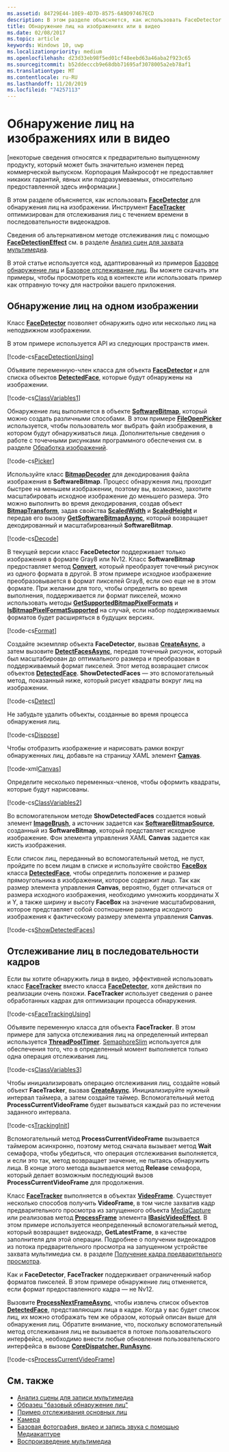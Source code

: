 ```yaml
---
ms.assetid: 84729E44-10E9-4D7D-8575-6A9D97467ECD
description: В этом разделе объясняется, как использовать FaceDetector для обнаружения лиц на изображении. Инструмент FaceTracker оптимизирован для отслеживания лиц с течением времени в последовательности видеокадров.
title: Обнаружение лиц на изображениях или в видео
ms.date: 02/08/2017
ms.topic: article
keywords: Windows 10, uwp
ms.localizationpriority: medium
ms.openlocfilehash: d23d33eb98f5ed01cf48eebd63a46aba2f923c65
ms.sourcegitcommit: b52ddecccb9e68dbb71695af3078005a2eb78af1
ms.translationtype: MT
ms.contentlocale: ru-RU
ms.lasthandoff: 11/20/2019
ms.locfileid: "74257113"
---
```

# <a name="detect-faces-in-images-or-videos"></a>Обнаружение лиц на изображениях или в видео



\[некоторые сведения относятся к предварительно выпущенному продукту, который может быть значительно изменен перед коммерческой выпуском. Корпорация Майкрософт не предоставляет никаких гарантий, явных или подразумеваемых, относительно предоставленной здесь информации.\]

В этом разделе объясняется, как использовать [**FaceDetector**](https://docs.microsoft.com/uwp/api/Windows.Media.FaceAnalysis.FaceDetector) для обнаружения лиц на изображении. Инструмент [**FaceTracker**](https://docs.microsoft.com/uwp/api/Windows.Media.FaceAnalysis.FaceTracker) оптимизирован для отслеживания лиц с течением времени в последовательности видеокадров.

Сведения об альтернативном методе отслеживания лиц с помощью [**FaceDetectionEffect**](https://docs.microsoft.com/uwp/api/Windows.Media.Core.FaceDetectionEffect) см. в разделе [Анализ сцен для захвата мультимедиа](scene-analysis-for-media-capture.md).

В этой статье используется код, адаптированный из примеров [Базовое обнаружение лиц](https://github.com/Microsoft/Windows-universal-samples/tree/master/Samples/BasicFaceDetection) и [Базовое отслеживание лиц](https://github.com/Microsoft/Windows-universal-samples/tree/master/Samples/BasicFaceTracking). Вы можете скачать эти примеры, чтобы просмотреть код в контексте или использовать пример как отправную точку для настройки вашего приложения.

## <a name="detect-faces-in-a-single-image"></a>Обнаружение лиц на одном изображении

Класс [**FaceDetector**](https://docs.microsoft.com/uwp/api/Windows.Media.FaceAnalysis.FaceDetector) позволяет обнаружить одно или несколько лиц на неподвижном изображении.

В этом примере используется API из следующих пространств имен.

[!code-cs[FaceDetectionUsing](./code/FaceDetection_Win10/cs/MainPage.xaml.cs#SnippetFaceDetectionUsing)]

Объявите переменную-член класса для объекта [**FaceDetector**](https://docs.microsoft.com/uwp/api/Windows.Media.FaceAnalysis.FaceDetector) и для списка объектов [**DetectedFace**](https://docs.microsoft.com/uwp/api/Windows.Media.FaceAnalysis.DetectedFace), которые будут обнаружены на изображении.

[!code-cs[ClassVariables1](./code/FaceDetection_Win10/cs/MainPage.xaml.cs#SnippetClassVariables1)]

Обнаружение лиц выполняется в объекте [**SoftwareBitmap**](https://docs.microsoft.com/uwp/api/Windows.Graphics.Imaging.SoftwareBitmap), который можно создать различными способами. В этом примере [**FileOpenPicker**](https://docs.microsoft.com/uwp/api/Windows.Storage.Pickers.FileOpenPicker) используется, чтобы пользователь мог выбрать файл изображения, в котором будут обнаруживаться лица. Дополнительные сведения о работе с точечными рисунками программного обеспечения см. в разделе [Обработка изображений](imaging.md).

[!code-cs[Picker](./code/FaceDetection_Win10/cs/MainPage.xaml.cs#SnippetPicker)]

Используйте класс [**BitmapDecoder**](https://docs.microsoft.com/uwp/api/Windows.Graphics.Imaging.BitmapDecoder) для декодирования файла изображения в **SoftwareBitmap**. Процесс обнаружения лиц проходит быстрее на меньшем изображении, поэтому вы, возможно, захотите масштабировать исходное изображение до меньшего размера. Это можно выполнить во время декодирования, создав объект [**BitmapTransform**](https://docs.microsoft.com/uwp/api/Windows.Graphics.Imaging.BitmapTransform), задав свойства [**ScaledWidth**](https://docs.microsoft.com/uwp/api/windows.graphics.imaging.bitmaptransform.scaledwidth) и [**ScaledHeight**](https://docs.microsoft.com/uwp/api/windows.graphics.imaging.bitmaptransform.scaledheight) и передав его вызову [**GetSoftwareBitmapAsync**](https://docs.microsoft.com/uwp/api/windows.graphics.imaging.bitmapdecoder.getsoftwarebitmapasync), который возвращает декодированный и масштабированный **SoftwareBitmap**.

[!code-cs[Decode](./code/FaceDetection_Win10/cs/MainPage.xaml.cs#SnippetDecode)]

В текущей версии класс **FaceDetector** поддерживает только изображения в формате Gray8 или Nv12. Класс **SoftwareBitmap** предоставляет метод [**Convert**](/uwp/api/windows.graphics.imaging.softwarebitmap.convert), который преобразует точечный рисунок из одного формата в другой. В этом примере исходное изображение преобразовывается в формат пикселей Gray8, если оно еще не в этом формате. При желании для того, чтобы определить во время выполнения, поддерживается ли формат пикселей, можно использовать методы [**GetSupportedBitmapPixelFormats**](https://docs.microsoft.com/uwp/api/windows.media.faceanalysis.facedetector.getsupportedbitmappixelformats) и [**IsBitmapPixelFormatSupported**](https://docs.microsoft.com/uwp/api/windows.media.faceanalysis.facedetector.isbitmappixelformatsupported) на случай, если набор поддерживаемых форматов будет расширяться в будущих версиях.

[!code-cs[Format](./code/FaceDetection_Win10/cs/MainPage.xaml.cs#SnippetFormat)]

Создайте экземпляр объекта **FaceDetector**, вызвав [**CreateAsync**](https://docs.microsoft.com/uwp/api/windows.media.faceanalysis.facedetector.createasync), а затем вызовите [**DetectFacesAsync**](https://docs.microsoft.com/uwp/api/windows.media.faceanalysis.facedetector.detectfacesasync), передав точечный рисунок, который был масштабирован до оптимального размера и преобразован в поддерживаемый формат пикселей. Этот метод возвращает список объектов [**DetectedFace**](https://docs.microsoft.com/uwp/api/Windows.Media.FaceAnalysis.DetectedFace). **ShowDetectedFaces** — это вспомогательный метод, показанный ниже, который рисует квадраты вокруг лиц на изображении.

[!code-cs[Detect](./code/FaceDetection_Win10/cs/MainPage.xaml.cs#SnippetDetect)]

Не забудьте удалить объекты, созданные во время процесса обнаружения лиц.

[!code-cs[Dispose](./code/FaceDetection_Win10/cs/MainPage.xaml.cs#SnippetDispose)]

Чтобы отобразить изображение и нарисовать рамки вокруг обнаруженных лиц, добавьте на страницу XAML элемент [**Canvas**](https://docs.microsoft.com/uwp/api/Windows.UI.Xaml.Controls.Canvas).

[!code-xml[Canvas](./code/FaceDetection_Win10/cs/MainPage.xaml#SnippetCanvas)]

Определите несколько переменных-членов, чтобы оформить квадраты, которые будут нарисованы.

[!code-cs[ClassVariables2](./code/FaceDetection_Win10/cs/MainPage.xaml.cs#SnippetClassVariables2)]

Во вспомогательном методе **ShowDetectedFaces** создается новый элемент [**ImageBrush**](https://docs.microsoft.com/uwp/api/Windows.UI.Xaml.Media.ImageBrush), а источник задается как [**SoftwareBitmapSource**](https://docs.microsoft.com/uwp/api/Windows.UI.Xaml.Media.Imaging.SoftwareBitmapSource), созданный из **SoftwareBitmap**, который представляет исходное изображение. Фон элемента управления XAML **Canvas** задается как кисть изображения.

Если список лиц, переданный во вспомогательный метод, не пуст, пройдите по всем лицам в списке и используйте свойство [**FaceBox**](https://docs.microsoft.com/uwp/api/windows.media.faceanalysis.detectedface.facebox) класса [**DetectedFace**](https://docs.microsoft.com/uwp/api/Windows.Media.FaceAnalysis.DetectedFace), чтобы определить положение и размер прямоугольника в изображении, которое содержит лицо. Так как размер элемента управления **Canvas**, вероятно, будет отличаться от размера исходного изображения, необходимо умножить координаты X и Y, а также ширину и высоту **FaceBox** на значение масштабирования, которое представляет собой соотношение размера исходного изображения к фактическому размеру элемента управления **Canvas**.

[!code-cs[ShowDetectedFaces](./code/FaceDetection_Win10/cs/MainPage.xaml.cs#SnippetShowDetectedFaces)]

## <a name="track-faces-in-a-sequence-of-frames"></a>Отслеживание лиц в последовательности кадров

Если вы хотите обнаружить лица в видео, эффективней использовать класс [**FaceTracker**](https://docs.microsoft.com/uwp/api/Windows.Media.FaceAnalysis.FaceTracker) вместо класса [**FaceDetector**](https://docs.microsoft.com/uwp/api/Windows.Media.FaceAnalysis.FaceDetector), хотя действия по реализации очень похожи. **FaceTracker** использует сведения о ранее обработанных кадрах для оптимизации процесса обнаружения.

[!code-cs[FaceTrackingUsing](./code/FaceDetection_Win10/cs/MainPage.xaml.cs#SnippetFaceTrackingUsing)]

Объявите переменную класса для объекта **FaceTracker**. В этом примере для запуска отслеживания лиц на определенный интервал используется [**ThreadPoolTimer**](https://docs.microsoft.com/uwp/api/Windows.System.Threading.ThreadPoolTimer). [SemaphoreSlim](https://docs.microsoft.com/dotnet/api/system.threading.semaphoreslim) используется для обеспечения того, что в определенный момент выполняется только одна операция отслеживания лиц.

[!code-cs[ClassVariables3](./code/FaceDetection_Win10/cs/MainPage.xaml.cs#SnippetClassVariables3)]

Чтобы инициализировать операцию отслеживания лиц, создайте новый объект **FaceTracker**, вызвав [**CreateAsync**](https://docs.microsoft.com/uwp/api/windows.media.faceanalysis.facetracker.createasync). Инициализируйте нужный интервал таймера, а затем создайте таймер. Вспомогательный метод **ProcessCurrentVideoFrame** будет вызываться каждый раз по истечении заданного интервала.

[!code-cs[TrackingInit](./code/FaceDetection_Win10/cs/MainPage.xaml.cs#SnippetTrackingInit)]

Вспомогательный метод **ProcessCurrentVideoFrame** вызывается таймером асинхронно, поэтому метод сначала вызывает метод **Wait** семафора, чтобы убедиться, что операция отслеживания выполняется, и если это так, метод возвращает значение, не пытаясь обнаружить лица. В конце этого метода вызывается метод **Release** семафора, который делает возможным последующий вызов **ProcessCurrentVideoFrame** для продолжения.

Класс [**FaceTracker**](https://docs.microsoft.com/uwp/api/Windows.Media.FaceAnalysis.FaceTracker) выполняется в объектах [**VideoFrame**](https://docs.microsoft.com/uwp/api/Windows.Media.VideoFrame). Существует несколько способов получить **VideoFrame**, в том числе захватив кадр предварительного просмотра из запущенного объекта [MediaCapture](capture-photos-and-video-with-mediacapture.md) или реализовав метод [**ProcessFrame**](https://docs.microsoft.com/uwp/api/windows.media.effects.ibasicaudioeffect.processframe) элемента [**IBasicVideoEffect**](https://docs.microsoft.com/uwp/api/Windows.Media.Effects.IBasicVideoEffect). В этом примере используется неопределенный вспомогательный метод, который возвращает видеокадр, **GetLatestFrame**, в качестве заполнителя для этой операции. Подробнее о получении видеокадров из потока предварительного просмотра на запущенном устройстве захвата мультимедиа см. в разделе [Получение кадра предварительного просмотра](get-a-preview-frame.md).

Как и **FaceDetector**, **FaceTracker** поддерживает ограниченный набор форматов пикселей. В этом примере обнаружение лиц отменяется, если формат предоставленного кадра — не Nv12.

Вызовите [**ProcessNextFrameAsync**](https://docs.microsoft.com/uwp/api/windows.media.faceanalysis.facetracker.processnextframeasync), чтобы извлечь список объектов [**DetectedFace**](https://docs.microsoft.com/uwp/api/Windows.Media.FaceAnalysis.DetectedFace), представляющих лица в кадре. Когда у вас будет список лиц, их можно отображать тем же образом, который описан выше для обнаружения лиц. Обратите внимание, что, поскольку вспомогательный метод отслеживания лиц не вызывается в потоке пользовательского интерфейса, необходимо внести любые обновления пользовательского интерфейса в вызове [**CoreDispatcher. RunAsync**](https://docs.microsoft.com/uwp/api/windows.ui.core.coredispatcher.runasync).

[!code-cs[ProcessCurrentVideoFrame](./code/FaceDetection_Win10/cs/MainPage.xaml.cs#SnippetProcessCurrentVideoFrame)]

## <a name="related-topics"></a>См. также

* [Анализ сцены для записи мультимедиа](scene-analysis-for-media-capture.md)
* [Образец "базовый обнаружение лиц"](https://github.com/Microsoft/Windows-universal-samples/tree/master/Samples/BasicFaceDetection)
* [Пример отслеживания основных лиц](https://github.com/Microsoft/Windows-universal-samples/tree/master/Samples/BasicFaceTracking)
* [Камера](camera.md)
* [Базовая фотография, видео и запись звука с помощью Медиакаптуре](basic-photo-video-and-audio-capture-with-MediaCapture.md)
* [Воспроизведение мультимедиа](media-playback.md)
